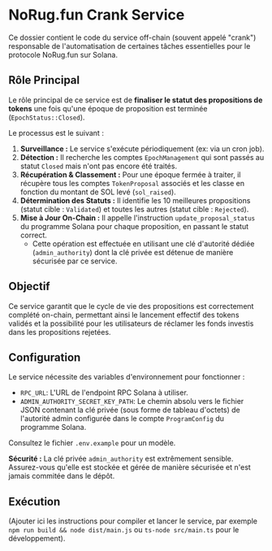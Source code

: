 # NoRug.fun Crank Service

Ce dossier contient le code du service off-chain (souvent appelé "crank") responsable de l'automatisation de certaines tâches essentielles pour le protocole NoRug.fun sur Solana.

## Rôle Principal

Le rôle principal de ce service est de **finaliser le statut des propositions de tokens** une fois qu'une époque de proposition est terminée (`EpochStatus::Closed`).

Le processus est le suivant :

1.  **Surveillance :** Le service s'exécute périodiquement (ex: via un cron job).
2.  **Détection :** Il recherche les comptes `EpochManagement` qui sont passés au statut `Closed` mais n'ont pas encore été traités.
3.  **Récupération & Classement :** Pour une époque fermée à traiter, il récupère tous les comptes `TokenProposal` associés et les classe en fonction du montant de SOL levé (`sol_raised`).
4.  **Détermination des Statuts :** Il identifie les 10 meilleures propositions (statut cible : `Validated`) et toutes les autres (statut cible : `Rejected`).
5.  **Mise à Jour On-Chain :** Il appelle l'instruction `update_proposal_status` du programme Solana pour chaque proposition, en passant le statut correct.
    *   Cette opération est effectuée en utilisant une clé d'autorité dédiée (`admin_authority`) dont la clé privée est détenue de manière sécurisée par ce service.

## Objectif

Ce service garantit que le cycle de vie des propositions est correctement complété on-chain, permettant ainsi le lancement effectif des tokens validés et la possibilité pour les utilisateurs de réclamer les fonds investis dans les propositions rejetées.

## Configuration

Le service nécessite des variables d'environnement pour fonctionner :

*   `RPC_URL`: L'URL de l'endpoint RPC Solana à utiliser.
*   `ADMIN_AUTHORITY_SECRET_KEY_PATH`: Le chemin absolu vers le fichier JSON contenant la clé privée (sous forme de tableau d'octets) de l'autorité admin configurée dans le compte `ProgramConfig` du programme Solana.

Consultez le fichier `.env.example` pour un modèle.

**Sécurité :** La clé privée `admin_authority` est extrêmement sensible. Assurez-vous qu'elle est stockée et gérée de manière sécurisée et n'est jamais commitée dans le dépôt.

## Exécution

(Ajouter ici les instructions pour compiler et lancer le service, par exemple `npm run build && node dist/main.js` ou `ts-node src/main.ts` pour le développement). 